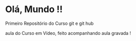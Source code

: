 # Olá, Mundo !!

 Primeiro Repositório do Curso git e git hub

 aula do Curso em Vídeo, feito acompanhando aula gravada !
